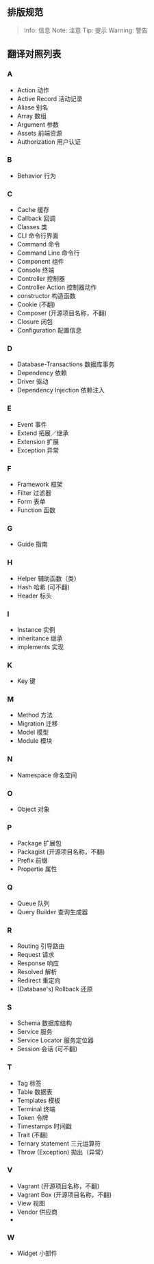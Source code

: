 

## 排版规范

> Info: 信息
> Note: 注意
> Tip: 提示
> Warning: 警告

## 翻译对照列表

### A

- Action 动作
- Active Record 活动记录
- Aliase 别名
- Array 数组
- Argument 参数
- Assets 前端资源
- Authorization 用户认证

### B

- Behavior 行为

### C

- Cache 缓存
- Callback 回调
- Classes 类
- CLI 命令行界面
- Command 命令
- Command Line 命令行
- Component 组件
- Console 终端
- Controller 控制器
- Controller Action 控制器动作
- constructor 构造函数
- Cookie (不翻)
- Composer (开源项目名称，不翻)
- Closure 闭包
- Configuration 配置信息

### D

- Database-Transactions  数据库事务
- Dependency 依赖
- Driver 驱动
- Dependency Injection 依赖注入

### E

- Event 事件
- Extend 拓展／继承
- Extension 扩展
- Exception 异常

### F

- Framework 框架
- Filter 过滤器
- Form 表单
- Function 函数

### G

- Guide 指南

### H

- Helper 辅助函数（类）
- Hash 哈希 (可不翻)
- Header 标头

### I

- Instance 实例
- inheritance 继承
- implements 实现


### K

- Key 键

### M

- Method 方法
- Migration 迁移
- Model 模型
- Module 模块

### N

- Namespace 命名空间

### O

- Object 对象

### P

- Package 扩展包
- Packagist (开源项目名称，不翻)
- Prefix 前缀
- Propertie 属性

### Q

- Queue 队列
- Query Builder 查询生成器

### R

- Routing 引导路由
- Request 请求
- Response 响应
- Resolved 解析
- Redirect 重定向
- (Database's) Rollback 还原

### S

- Schema 数据库结构
- Service 服务
- Service Locator 服务定位器
- Session 会话 (可不翻)

### T

- Tag 标签
- Table 数据表
- Templates 模板
- Terminal 终端
- Token 令牌
- Timestamps 时间戳
- Trait (不翻)
- Ternary statement 三元运算符
- Throw (Exception) 拋出（异常）

### V

- Vagrant (开源项目名称，不翻)
- Vagrant Box (开源项目名称，不翻)
- View 视图
- Vendor 供应商
-

### W

- Widget 小部件
